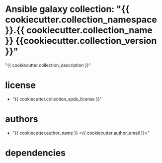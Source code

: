 # Ansible galaxy collection: "{{ cookiecutter.collection_namespace }}.{{ cookiecutter.collection_name }} {{cookiecutter.collection_version }}"

"{{ cookiecutter.collection_description }}"

# license

  - "{{ cookiecutter.collection_spdx_license }}"

# authors
  - "{{ cookiecutter.author_name }} <{{ cookiecutter.author_email }}>"

# dependencies

